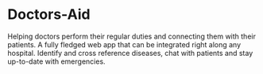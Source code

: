 # Doctors-Aid
Helping doctors perform their regular duties and connecting them with their patients. A fully fledged web app that can be integrated right along any hospital. Identify and cross reference diseases, chat with patients and stay up-to-date with emergencies.
